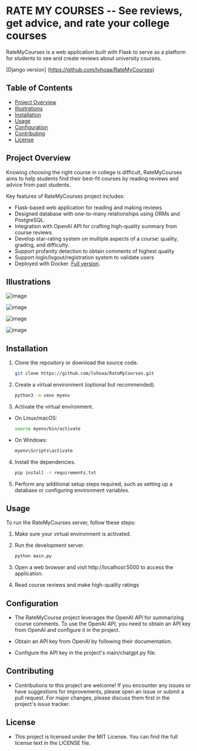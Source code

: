 # RATE MY COURSES -- See reviews, get advice, and rate your college courses 

RateMyCourses is a web application built with Flask to serve as a platform for students to see and create reviews about university courses.

[Django version] (https://github.com/lvhoaa/RateMyCourses)

## Table of Contents

- [Project Overview](#project-overview)
- [Illustrations](#illustrations)
- [Installation](#installation)
- [Usage](#usage)
- [Configuration](#configuration)
- [Contributing](#contributing)
- [License](#license)

## Project Overview 

Knowing choosing the right course in college is difficult, RateMyCourses aims to help students find their best-fit courses by reading reviews and advice from past students. 

Key features of RateMyCourses project includes: 
- Flask-based web application for reading and making reviews
- Designed database with one-to-many relationships using ORMs and PostgreSQL. 
- Integration with OpenAI API for crafting high-quality summary from course reviews.
- Develop star-rating system on multiple aspects of a course: quality, grading, and difficulty.
- Support profanity detection to obtain comments of highest quality
- Support login/logout/registration system to validate users
- Deployed with Docker: [Full version](https://github.com/lvhoaa/deploy-ratemycourses). 

## Illustrations

![image](https://github.com/lvhoaa/RateMyCourses/assets/87745938/66926dba-4887-4c44-83cc-6a860a65f53c)

![image](https://github.com/lvhoaa/RateMyCourses/assets/87745938/6759cffa-f29c-4d0e-85b0-4bdba3f97f94)

![image](https://github.com/lvhoaa/RateMyCourses/assets/87745938/d5050169-050b-41d8-8c31-7e9614c0205a)

![image](https://github.com/lvhoaa/RateMyCourses/assets/87745938/d3ed05a5-b416-49c3-8cba-3548990b4c01)

## Installation

1. Clone the repository or download the source code.
   ```bash
   git clone https://github.com/lvhoaa/RateMyCourses.git
2. Create a virtual environment (optional but recommended).
    ```bash
    python3 -m venv myenv
3. Activate the virtual environment.

- On Linux/macOS:
    ```bash
    source myenv/bin/activate

- On Windows:
    ```bash
    myenv\Scripts\activate

4. Install the dependencies.
    ```bash
    pip install -r requirements.txt

5. Perform any additional setup steps required, such as setting up a database or configuring environment variables.

## Usage

To run the RateMyCourses server, follow these steps:

1. Make sure your virtual environment is activated.

2. Run the development server.
    ```bash
    python main.py
4. Open a web browser and visit http://localhost:5000 to access the application.

5. Read course reviews and make high-quality ratings 

## Configuration
- The RateMyCourse project leverages the OpenAI API for summarizing course comments. To use the OpenAI API, you need to obtain an API key from OpenAI and configure it in the project.

- Obtain an API key from OpenAI by following their documentation.

- Configure the API key in the project's main/chatgpt.py file. 

## Contributing
- Contributions to this project are welcome! If you encounter any issues or have suggestions for improvements, please open an issue or submit a pull request. For major changes, please discuss them first in the project's issue tracker.

## License
- This project is licensed under the MIT License. You can find the full license text in the LICENSE file.
